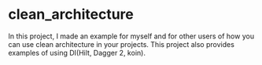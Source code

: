 # clean_architecture
In this project, I made an example for myself and for other users of how you can use clean architecture in your projects. 
This project also provides examples of using DI(Hilt, Dagger 2, koin).
